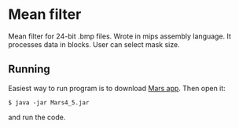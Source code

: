 # Mean filter

Mean filter for 24-bit .bmp files. Wrote in mips assembly language. It processes data in blocks. User can select mask size.

## Running

Easiest way to run program is to download [Mars app](http://courses.missouristate.edu/KenVollmar/mars/). Then open it:

```
$ java -jar Mars4_5.jar
```

and run the code.